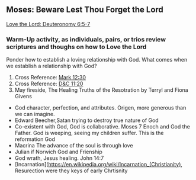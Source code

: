 ## Moses: Beware Lest Thou Forget the Lord

[Love the Lord: Deuteronomy 6:5-7](https://www.churchofjesuschrist.org/study/scriptures/ot/deut/6?lang=eng&id=5-7#p3)

### Warm-Up activity, as individuals, pairs, or trios review scriptures and thoughs on how to Love the Lord
Ponder how to establish a loving relationship with God. What comes when we establish a relationship with God?  
1. Cross Reference: [Mark 12:30](https://www.churchofjesuschrist.org/study/scriptures/nt/mark/12?lang=eng&id=30#p29)
2. Cross Reference: [D&C 11:20](https://www.churchofjesuschrist.org/study/scriptures/dc-testament/dc/11?lang=eng&id=20#p19)
3. May fireside, The Healing Truths of the Resotration by Terryl and Fiona Givens
* God character, perfection, and attributes.  Origen, more generous than we can imagine.
* Edward Beecher,Satan trying to destroy true nature of God
* Co-existent with God, God is collaborative.  Moses 7 Enoch and God the Father.  God is weeping, seeing my children suffer.  This is the reformation God
* Macrina The advance of the soul is through love
* Julian if Norwich God and Frienship
* God wrath, Jesus healing.  John 14:7
* [Incarnation](https://en.wikipedia.org/wiki/Incarnation_(Christianity), Resurection were they keys of early Chrtisnity
